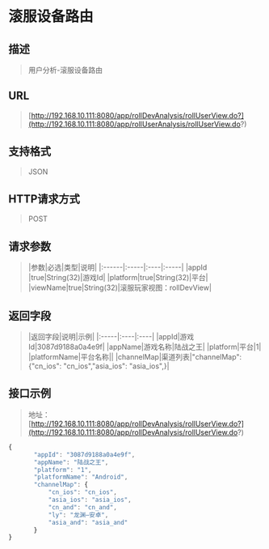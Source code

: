 # 滚服设备路由

## 描述
> 用户分析-滚服设备路由


## URL
>[http://192.168.10.111:8080/app/rollDevAnalysis/rollUserView.do?](http://192.168.10.111:8080/app/rollUserAnalysis/rollUserView.do?)

## 支持格式
>JSON

## HTTP请求方式
>POST

## 请求参数
>|参数|必选|类型|说明|
|:------|:-----|:----|:-----|
|appId    |true|String(32)|游戏Id|
|platform|true|String(32)|平台|
|viewName|true|String(32)|滚服玩家视图：rollDevView|

## 返回字段
>|返回字段|说明|示例|
|:-----|:----|:----|
|appId|游戏Id|3087d9188a0a4e9f|
|appName|游戏名称|陆战之王|
|platform|平台|1|
|platformName|平台名称||
|channelMap|渠道列表|"channelMap": {"cn_ios": "cn_ios","asia_ios": "asia_ios",}|

## 接口示例
>地址：[http://192.168.10.111:8080/app/rollDevAnalysis/rollUserView.do?](http://192.168.10.111:8080/app/rollDevAnalysis/rollUserView.do?)
``` javascript
{
       "appId": "3087d9188a0a4e9f",
       "appName": "陆战之王",
       "platform": "1",
       "platformName": "Android",
       "channelMap": {
           "cn_ios": "cn_ios",
           "asia_ios": "asia_ios",
           "cn_and": "cn_and",
           "ly": "龙渊—安卓",
           "asia_and": "asia_and"
       }
}  
```
